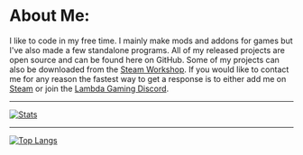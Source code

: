 # About Me:
I like to code in my free time. I mainly make mods and addons for games but I've also made a few standalone programs. All of my released projects are open source and can be found here on GitHub. Some of my projects can also be downloaded from the [Steam Workshop](https://steamcommunity.com/profiles/76561198136556075/myworkshopfiles). If you would like to contact me for any reason the fastest way to get a response is to either add me on [Steam](https://steamcommunity.com/profiles/76561198136556075) or join the [Lambda Gaming Discord](https://discord.gg/9RGdUS2).

---
[![Stats](https://github-readme-stats-lambdagaming.vercel.app/api?username=lambdagaming&show_icons=true&title_color=ff5900&text_color=ffffff&icon_color=ffffff&border_color=ffffff&bg_color=000011&count_private=true)](https://github.com/LambdaGaming)

---

[![Top Langs](https://github-readme-stats-lambdagaming.vercel.app/api/top-langs/?username=lambdagaming&layout=compact&title_color=ff5900&text_color=ffffff&icon_color=ffffff&border_color=ffffff&bg_color=000011&langs_count=10)](https://github.com/LambdaGaming)
